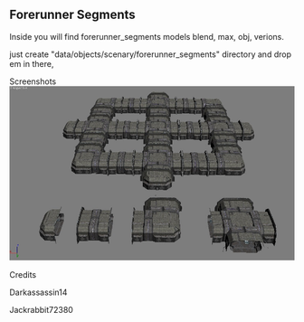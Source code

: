 ## Forerunner Segments

 Inside you will find forerunner_segments models blend, max, obj, verions.
 
just create "data/objects/scenary/forerunner_segments" directory and drop em in there,

Screenshots
![Screenshot](https://github.com/jackrabbit72380/Ho4kmmm/blob/master/common/H3EK/data/objects/scenary/forerunner_segments/preview.jpg)

Credits

Darkassassin14

Jackrabbit72380
